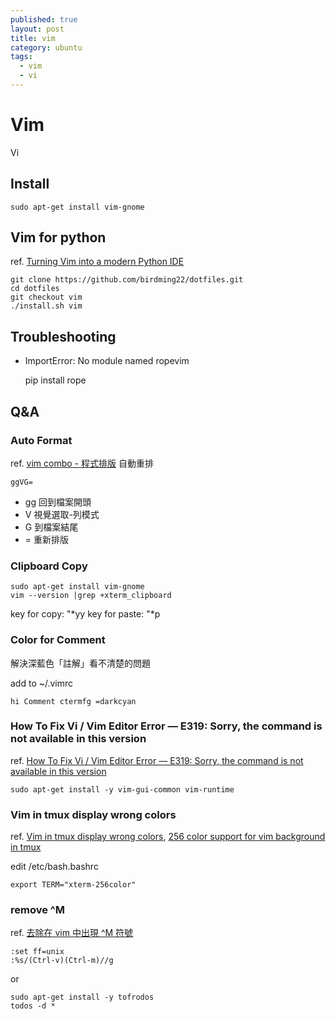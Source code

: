 ```yaml
---
published: true
layout: post
title: vim
category: ubuntu
tags: 
  - vim
  - vi
---
```



# Vim
Vi

## Install

    sudo apt-get install vim-gnome

## Vim for python
ref. [Turning Vim into a modern Python IDE](http://sontek.net/blog/detail/turning-vim-into-a-modern-python-ide)

    git clone https://github.com/birdming22/dotfiles.git
    cd dotfiles
    git checkout vim
    ./install.sh vim

## Troubleshooting

* ImportError: No module named ropevim

    pip install rope

## Q&A

### Auto Format
ref. [vim combo - 程式排版](http://blog.cmchen.net/2007/11/16/2045/)
自動重排

    ggVG=

- gg 回到檔案開頭
- V 視覺選取-列模式
- G 到檔案結尾
- = 重新排版

### Clipboard Copy

    sudo apt-get install vim-gnome
    vim --version |grep +xterm_clipboard

key for copy: "*yy
key for paste: "*p

### Color for Comment
解決深藍色「註解」看不清楚的問題

add to ~/.vimrc

    hi Comment ctermfg =darkcyan

### How To Fix Vi / Vim Editor Error — E319: Sorry, the command is not available in this version
ref. [How To Fix Vi / Vim Editor Error — E319: Sorry, the command is not available in this version](http://www.thegeekstuff.com/2009/09/how-to-fix-vi-vim-editor-error-e319-sorry-the-command-is-not-available-in-this-version/)

    sudo apt-get install -y vim-gui-common vim-runtime

### Vim in tmux display wrong colors
ref. [Vim in tmux display wrong colors](http://askubuntu.com/questions/125526/vim-in-tmux-display-wrong-colors), [256 color support for vim background in tmux](http://superuser.com/questions/399296/256-color-support-for-vim-background-in-tmux)

edit /etc/bash.bashrc

    export TERM="xterm-256color"

### remove ^M
ref. [去除在 vim 中出現 ^M 符號](http://philip.pixnet.net/blog/post/26879845-%5Bnotes%5D%E5%8E%BB%E9%99%A4%E5%9C%A8-vim-%E4%B8%AD%E5%87%BA%E7%8F%BE-%5Em-%E7%AC%A6%E8%99%9F)

    :set ff=unix
    :%s/(Ctrl-v)(Ctrl-m)//g

or

    sudo apt-get install -y tofrodos
    todos -d *
